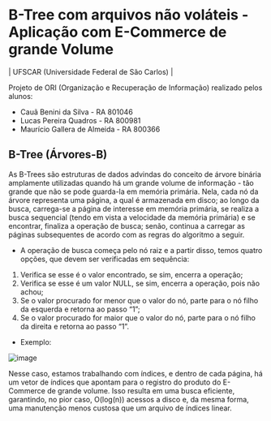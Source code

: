 # B-Tree com arquivos não voláteis - Aplicação com E-Commerce de grande Volume

| UFSCAR (Universidade Federal de São Carlos) |

Projeto de ORI (Organização e Recuperação de Informação) realizado pelos alunos:
- Cauã Benini da Silva - RA 801046
- Lucas Pereira Quadros - RA 800981
- Maurício Gallera de Almeida - RA 800366

## B-Tree (Árvores-B)
As B-Trees são estruturas de dados advindas do conceito de árvore binária amplamente utilizadas quando há um grande volume de informação - 
tão grande que não se pode guarda-la em memória primária. Nela, cada nó da árvore representa uma página, a qual é armazenada em disco; ao longo da busca,
carrega-se a página de interesse em memória primária, se realiza a busca sequencial (tendo em vista a velocidade da memória primária) e se encontrar, finaliza a operação de busca;
senão, continua a carregar as páginas subsequentes de acordo com as regras do algoritmo a seguir.
- A operação de busca começa pelo nó raiz e a partir disso, temos quatro opções, que devem ser verificadas em sequência:
1. Verifica se esse é o valor encontrado, se sim, encerra a operação;
2. Verifica se esse é um valor NULL, se sim, encerra a operação, pois não achou;
3. Se o valor procurado for menor que o valor do nó, parte para o nó filho da esquerda e retorna ao passo “1”;
4. Se o valor procurado for maior que o valor do nó, parte para o nó filho da direita e retorna ao passo “1”.

- Exemplo:
  
![image](https://github.com/mau0414/arvoreB/assets/99350970/2fb81da6-01b8-419c-b40c-267a9da8bb7d)

Nesse caso, estamos trabalhando com índices, e dentro de cada página, há um vetor de índices que apontam para o registro do produto do E-Commerce de grande volume.
Isso resulta em uma busca eficiente, garantindo, no pior caso, O(log(n)) acessos a disco e, da mesma forma, uma manutenção menos custosa que um arquivo de índices linear.
